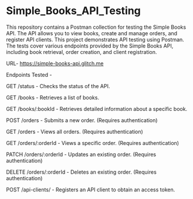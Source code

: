 # Simple_Books_API_Testing
This repository contains a Postman collection for testing the Simple Books API. The API allows you to view books, create and manage orders, and register API clients. This project demonstrates API testing using Postman. The tests cover various endpoints provided by the Simple Books API, including book retrieval, order creation, and client registration.

URL- https://simple-books-api.glitch.me

Endpoints Tested - 

GET /status - Checks the status of the API.

GET /books - Retrieves a list of books.

GET /books/:bookId - Retrieves detailed information about a specific book.

POST /orders - Submits a new order. (Requires authentication)

GET /orders - Views all orders. (Requires authentication)

GET /orders/:orderId - Views a specific order. (Requires authentication)

PATCH /orders/:orderId - Updates an existing order. (Requires authentication)

DELETE /orders/:orderId - Deletes an existing order. (Requires authentication)

POST /api-clients/ - Registers an API client to obtain an access token.
